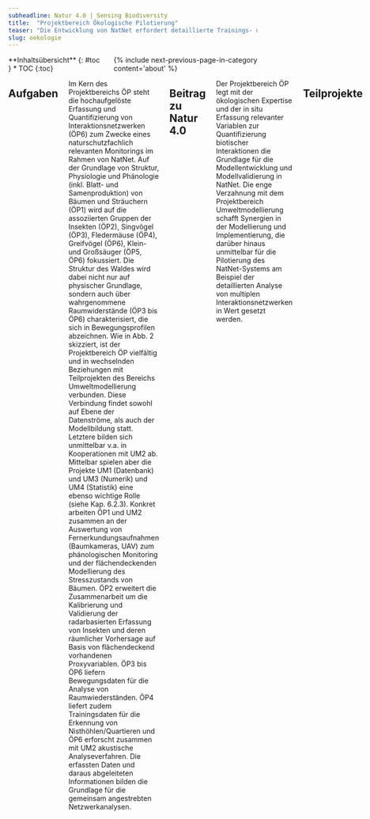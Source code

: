 ```yaml
---
subheadline: Natur 4.0 | Sensing Biodiversity
title:  "Projektbereich Ökologische Pilotierung"
teaser: "Die Entwicklung von NatNet erfordert detaillierte Trainings- und Validierungsdatensätze. Im Projektbereich Ökologische Pilotierung (ÖP) werden klassische ökologische in situ Erfassungsmethoden mit den Möglichkeiten von NatNet kombiniert. Hierdurch wird die Bereitstellung der notwendigen ökologischen Basisdaten für die Entwicklung der einzelnen Modelle zusammen mit dem Projektbereich Umweltmodellierung gesichert. Gleichzeitig wird ein Praxistest für die Dokumentation des Potentials von NatNet mit Blick auf das naturschutzfachliche Monitoring und die ökologische Forschung ermöglicht."
slug: oekologie
---
```


<div class="row">
<div class="medium-4 medium-push-8 columns" markdown="1">
<div class="panel radius" markdown="1">
**Inhaltsübersicht**
{: #toc }
*  TOC
{:toc}
</div>
{% include next-previous-page-in-category content='about' %}
</div><!-- /.medium-4.columns -->

<div class="medium-8 medium-pull-4 columns" markdown="1">


## Aufgaben
Im Kern des Projektbereichs ÖP steht die hochaufgelöste Erfassung und Quantifizierung von Interaktionsnetzwerken (ÖP6) zum Zwecke eines naturschutzfachlich relevanten Monitorings im Rahmen von NatNet. Auf der Grundlage von Struktur, Physiologie und Phänologie (inkl. Blatt- und Samenproduktion) von Bäumen und Sträuchern (ÖP1) wird auf die assoziierten Gruppen der Insekten (ÖP2), Singvögel (ÖP3), Fledermäuse (ÖP4), Greifvögel (ÖP6), Klein- und Großsäuger (ÖP5, ÖP6) fokussiert. Die Struktur des Waldes wird dabei nicht nur auf physischer Grundlage, sondern auch über wahrgenommene Raumwiderstände (ÖP3 bis ÖP6) charakterisiert, die sich in Bewegungsprofilen abzeichnen. Wie in Abb. 2 skizziert, ist der Projektbereich ÖP vielfältig und in wechselnden Beziehungen mit Teilprojekten des Bereichs Umweltmodellierung verbunden. Diese Verbindung findet sowohl auf Ebene der Datenströme, als auch der Modellbildung statt. Letztere bilden sich unmittelbar v.a. in Kooperationen mit UM2 ab. Mittelbar spielen aber die Projekte UM1 (Datenbank) und UM3 (Numerik) und UM4 (Statistik) eine ebenso wichtige Rolle (siehe Kap. 6.2.3). Konkret arbeiten ÖP1 und UM2 zusammen an der Auswertung von Fernerkundungsaufnahmen (Baumkameras, UAV) zum phänologischen Monitoring und der flächendeckenden Modellierung des Stresszustands von Bäumen. ÖP2 erweitert die Zusammenarbeit um die Kalibrierung und Validierung der radarbasierten Erfassung von Insekten und deren räumlicher Vorhersage auf Basis von flächendeckend vorhandenen Proxyvariablen. ÖP3 bis ÖP6 liefern Bewegungsdaten für die Analyse von Raumwiederständen. ÖP4 liefert zudem Trainingsdaten für die Erkennung von Nisthöhlen/Quartieren und ÖP6 erforscht zusammen mit UM2 akustische Analyseverfahren. Die erfassten Daten und daraus abgeleiteten Informationen bilden die Grundlage für die gemeinsam angestrebten Netzwerkanalysen.


## Beitrag zu Natur 4.0
Der Projektbereich ÖP legt mit der ökologischen Expertise und der in situ Erfassung relevanter Variablen zur Quantifizierung biotischer Interaktionen die Grundlage für die Modellentwicklung und Modellvalidierung in NatNet. Die enge Verzahnung mit dem Projektbereich Umweltmodellierung schafft Synergien in der Modellierung und Implementierung, die darüber hinaus unmittelbar für die Pilotierung des NatNet-Systems am Beispiel der detaillierten Analyse von multiplen Interaktionsnetzwerken in Wert gesetzt werden.


## Teilprojekte


### ÖP1 | Habitatangebote, Primärproduktion und Stress von Bäumen
{: #OP1 }

Projektleitung | [Lars Opgenoorth]({{ site.baseurl }}{% link _about_de/0900-team.md %}#lopgenoorth)
Team | NN
Herausforderung | Als wichtigste Strukturbildner und Nettoprimärproduzenten sind Bäume ausschlaggebend für Habitatvielfalt und die Grundlage für Interaktionsnetzwerke. Die Phänologie ist entscheidend für das Nahrungsangebot von Herbivoren, Frugivoren und Destruenten. Die Dauerbeobachtung von Stresssignalen von Bäumen wird deshalb Teil des NatNet-Prototyps.


### ÖP2 | Insektengemeinschaften und Ökosystemprozesse
{: #OP2 }

Projektleitung | [Roland Brandl]({{ site.baseurl }}{% link _about_de/0900-team.md %}#rbrandl), [Martin Brändle]({{ site.baseurl }}{% link _about_de/0900-team.md %}#mbraendle)
Team | NN
Herausforderung | Baumbewohnende Insekten, insbesondere phytophage Arten, sind eng mit der Physiologie, Phänologie und Chemie einer Baumart verknüpft. Insekten wiederum bilden eine wichtige Nahrungsgrundlage für Prädatoren wie beispielsweise Vögel und Fledermäuse. Entsprechend ihrer ökosystemaren Bedeutung ist eine Berücksichtigung von baumbewohnenden Insektengemeinschaften im NatNet-Prototyp daher zwingend notwendig.


### ÖP3 | Bewegungsökologie und Mikrohabitatwahl von mittelgroßen Vogelarten
{: #OP3 }

Projektleitung | [Petra Quillfeldt]({{ site.baseurl }}{% link _about_de/0900-team.md %}#pquillfeldt)
Team | NN
Herausforderung | Die mitteleuropäische Kulturlandschaft ist geprägt durch ein Nebeneinander von Wald- und Offenlandhabitaten. Hierbei dienen Waldhabitate oft als Rückzugs- und sicherer Brutort, reichen jedoch nicht allen Tieren als alleiniger Lebensraum aus. So sind im Naturschutz auch Vögel relevant, welche im Wald brüten, jedoch vorwiegend im Offenland ihre Nahrung finden. Die sich aus der naturräumlich differenzierten Nutzung ergebenden naturschutzfachlichen Konsequenzen begründen das entsprechende Monitoring im NatNet-Prototyp.


### ÖP4 | Quartierswahl und Jagdaktivität von Fledermäusen 
{: #OP4 }

Projektleitung | [Thomas Nauss]({{ site.baseurl }}{% link _about_de/0900-team.md %}#tnauss)
Team | NN
Herausforderung | Waldbewohnende Fledermausarten sind als hochmobile Artengruppe auf ein Netzwerk funktionaler Habitatmerkmale angewiesen. Waldstrukturen schaffen Schutz und bieten Jagdgebiete, deren Beutedichte von der Bejagungsfrequenz und Phänologie abhängt. Witterungsbedingungen führen zudem zu Quartierwechseln. Fledermäuse als naturschutzrelevante Gruppe, sowie als Proxy für Habitatbeziehungen begründen die Berücksichtigung in NatNet.


### ÖP5 | Bewegungsökologie von Rehen
{: #OP5 }

Projektleitung | [Thomas Müller]({{ site.baseurl }}{% link _about_de/0900-team.md %}#tmueller)
Team | NN
Herausforderung | Ohne Tierbewegungen würden wichtige Ökosystemfunktionen wie Herbivorie, Samenausbreitung und Bestäubung oder Räuber-Beute-Beziehungen nicht stattfinden (Kays et al. 2015), weshalb diese im NatNet-Prototyp berücksichtigt werden. 


### ÖP6 | Nahrungsnetze
{: #OP6 }

Projektleitung | [Petra Quillfeldt]({{ site.baseurl }}{% link _about_de/0900-team.md %}#pquillfeldt)
Team | NN
Herausforderung | Die Pflanzen und Tiere eines Lebensraumes interagieren in komplexen Nahrungsnetzen, deren Analyse eine Bewertung komplexer biotischer Interaktionen auf Lebensraumebene erlaubt. Nahrungsnetzanalysen erfassen neben Veränderungen von Artengemeinschaften auch die Folgen struktureller Änderungen für Ökosystemfunktionen und Stabilität und werden deshalb im NatNet-Prototyp berücksichtigt.

{% include next-previous-page-in-category content='about' %}
